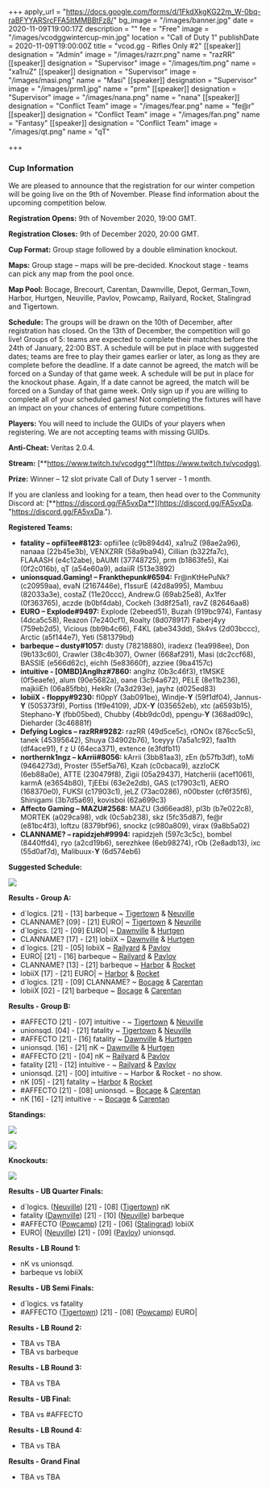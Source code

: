 +++
apply_url = "https://docs.google.com/forms/d/1FkdXkgKG22m_W-0bq-raBFYYARSrcFFA5ItMMBBtFz8/"
bg_image = "/images/banner.jpg"
date = 2020-11-09T19:00:17Z
description = ""
fee = "Free"
image = "/images/vcodggwintercup-min.jpg"
location = "Call of Duty 1"
publishDate = 2020-11-09T19:00:00Z
title = "vcod.gg - Rifles Only #2"
[[speaker]]
designation = "Admin"
image = "/images/razrr.png"
name = "razRR"
[[speaker]]
designation = "Supervisor"
image = "/images/tim.png"
name = "xa1ruZ"
[[speaker]]
designation = "Supervisor"
image = "/images/masi.png"
name = "Masi"
[[speaker]]
designation = "Supervisor"
image = "/images/prm1.jpg"
name = "prm"
[[speaker]]
designation = "Supervisor"
image = "/images/nana.png"
name = "nana"
[[speaker]]
designation = "Conflict Team"
image = "/images/fear.png"
name = "fe@r"
[[speaker]]
designation = "Conflict Team"
image = "/images/fan.png"
name = "Fantasy"
[[speaker]]
designation = "Conflict Team"
image = "/images/qt.png"
name = "qT"

+++
### **Cup Information**

We are pleased to announce that the registration for our winter competion will be going live on the 9th of November. Please find information about the upcoming competition below.

**Registration Opens:** 9th of November 2020, 19:00 GMT.

**Registration Closes:** 9th of December 2020, 20:00 GMT.

**Cup Format:** Group stage followed by a double elimination knockout.

**Maps:** Group stage – maps will be pre-decided. Knockout stage - teams can pick any map from the pool once.

**Map Pool:** Bocage, Brecourt, Carentan, Dawnville, Depot, German_Town, Harbor, Hurtgen, Neuville, Pavlov, Powcamp, Railyard, Rocket, Stalingrad and Tigertown.

**Schedule:** The groups will be drawn on the 10th of December, after registration has closed. On the 13th of December, the competition will go live! Groups of 5: teams are expected to complete their matches before the 24th of January, 22:00 BST. A schedule will be put in place with suggested dates; teams are free to play their games earlier or later, as long as they are complete before the deadline. If a date cannot be agreed, the match will be forced on a Sunday of that game week. A schedule will be put in place for the knockout phase. Again, If a date cannot be agreed, the match will be forced on a Sunday of that game week. Only sign up if you are willing to complete all of your scheduled games! Not completing the fixtures will have an impact on your chances of entering future competitions.

**Players:** You will need to include the GUIDs of your players when registering. We are not accepting teams with missing GUIDs.

**Anti-Cheat:** Veritas 2.0.4.

**Stream:** [**https://www.twitch.tv/vcodgg**](https://www.twitch.tv/vcodgg).

**Prize:** Winner – 12 slot private Call of Duty 1 server - 1 month.

If you are clanless and looking for a team, then head over to the Community Discord at: [**https://discord.gg/FA5vxDa**](https://discord.gg/FA5vxDa. "https://discord.gg/FA5vxDa.").

**Registered Teams:**

* **fatality – opfii1ee#8123:** opfii1ee (c9b894d4), xa1ruZ (98ae2a96), nanaaa (22b45e3b), VENXZRR (58a9ba94), Cillian (b322fa7c), FLAAASH (e4c12abe), bAUMI (37748725), prm (b1863fe5), Kai (0f2c016b), qT (a54e60a9), adaiiR (513e3892)
* **unionsquad.Gaming! – Frankthepunk#6594:** Fr@nKtHePuNk? (c20959aa), evaN (2167446e), f1ssurE (42d8a995), Mambuu (82033a3e), costaZ (11e20ccc), Andrew.G (69ab25e8), Ax1fer (0f363765), aczde (b0bf4dab), Cockeh (3d8f25a1), ravZ (82646aa8)
* **EURO – Explode#9497:** Explode (2ebeed51), Buzah (919bc974), Fantasy (4dca5c58), Reazon (7e240cf1), Roalty (8d078917) Faberj4yy (759eb2d5), Vicious (bb9b4c66), F4KL (abe343dd), Sk4vs (2d03bccc), Arctic (a5f144e7), Yeti (581379bd)
* **barbeque – dusty#1057:** dusty (78218880), iradexz (1ea998ee), Don (9b133c60), Crawler (38c4b307), Owner (668af291), Masi (dc2ccf68), BASSIE (e566d62c), eichh (5e83660f), azziee (9ba4157c)
* **intuitive - \[OMBD\]Anglhz#7860:** anglhz (0b3c46f3), t1MSKE (0f5eaefe), alum (90e5682a), oane (3c94a672), PELE (8e11b236), majkiiEh (06a85fbb), HekRr (7a3d293e), jayhz (d025ed83)
* **lobiiX - fIoppy#9230:** fl0ppY (3ab091be), Windje-**Y** (59f1df04), Jannus-**Y** (505373f9), Portiss (1f9e4109), JDX-**Y** (035652eb), xtc (a6593b15), Stephano-**Y** (fbb05bed), Chubby (4bb9dc0d), ppengu-**Y** (368ad09c), Dieharder (3c46881f)
* **Defying Logics – razRR#9282:** razRR (49d5ce5c), rONOx (876cc5c5), tanek (45395642), Shuya (34902b76), 1ceyyy (7a5a1c92), faa1th (df4ace91), f z U (64eca371), extence (e3fdfb11)
* **northernk1ngz – kArrii#8056:** kArrii (3bb81aa3), zEn (b57fb3df), toMi (9464273d), Proster (55ef5a76), Kzah (c0cbaca9), azzloCK (6eb88a0e), ATTE (230479f8), Zigii (05a29437), Hatcheriii (acef1061), karmA (e3654b80), TjEEbi (63e2e2db), GAS (c17903c1), AERO (168370e0), FUKSI (c17903c1), jeLZ (73ac0286), n00bster (cf6f35f6), Shinigami (3b7d5a69), kovisboi (62a699c3)
* **Affecto Gaming – MAZU#2568:** MAZU (3d66ead8), pl3b (b7e022c8), MORTEK (a029ca98), vdk (0c5ab238), skz (5fc35d87), fe@r (e81bc4f3), loftzu (8379bf96), snockz (c980a809), virax (9a8b5a02)
* **CLANNAME? – rapidzjeh#9994:** rapidzjeh (597c3c5c), bombel (8440ffd4), ryo (a2cd19b6), serezhkee (6eb98274), rOb (2e8adb13), ixc (55d0af7d), Malibuux-**Y** (6d574eb6)

**Suggested Schedule:**

![](/images/wintercupsched.PNG)

**Results - Group A:**

* d\`logics. \[21\] - \[13\] barbeque \~ [Tigertown](https://i.imgur.com/GTtdeIF.jpg) & [Neuville](https://i.imgur.com/wUQVKF7.jpg)
* CLANNAME? \[09\] - \[21\] EURO| \~ [Tigertown](https://i.imgur.com/JTH4sBw.jpg) & [Neuville](https://i.imgur.com/brVIFWH.jpg)
* d\`logics. \[21\] - \[09\] EURO| \~ [Dawnville](https://i.imgur.com/Nt3QMDR.jpg) & [Hurtgen](https://i.imgur.com/edGubvN.jpg)
* CLANNAME? \[17\] - \[21\] lobiiX \~ [Dawnville](https://i.imgur.com/zgQkw2W.jpg) & [Hurtgen](https://i.imgur.com/vq4xS55.jpg)
* d\`logics. \[21\] - \[05\] lobiiX \~ [Railyard](https://i.imgur.com/KvCVpT2.jpg) & [Pavlov](https://i.imgur.com/g1SV3ba.jpg)
* EURO| \[21\] - \[16\] barbeque \~ [Railyard](https://i.imgur.com/OEcCBkC.jpg) & [Pavlov](https://i.imgur.com/4G54sWu.jpg)
* CLANNAME? \[13\] - \[21\] barbeque \~ [Harbor](https://i.imgur.com/Io16kd0.png) & [Rocket](https://i.imgur.com/l16uPfP.jpg)
* lobiiX \[17\] - \[21\] EURO| \~ [Harbor](https://i.imgur.com/iMzCESc.jpg) & [Rocket](https://i.imgur.com/d2aDyeD.jpg)
* d\`logics. \[21\] - \[09\] CLANNAME? \~ [Bocage](https://i.imgur.com/xfqM3WY.jpg) & [Carentan](https://i.imgur.com/25oBNJU.jpg)
* lobiiX \[02\] - \[21\] barbeque \~ [Bocage](https://i.imgur.com/Wj61Bc1.jpg) & [Carentan](https://i.imgur.com/5zP3liI.jpg)

**Results - Group B:**

* #AFFECTO \[21\] - \[07\] intuitive - \~ [Tigertown](https://i.imgur.com/qIjcOyX.jpg) & [Neuville](https://i.imgur.com/6qVVm4b.jpg)
* unionsqd. \[04\] - \[21\] fatality \~ [Tigertown](https://i.imgur.com/83oDv1F.jpg) & [Neuville](https://i.imgur.com/zBLEz13.jpg)
* #AFFECTO \[21\] - \[16\] fatality \~ [Dawnville](https://i.imgur.com/vVuj6Mh.png) & [Hurtgen](https://i.imgur.com/tseKev0.jpg)
* unionsqd. \[16\] - \[21\] nK \~ [Dawnville](https://i.imgur.com/bOSYwQa.jpg) & [Hurtgen](https://i.imgur.com/IXvh8KO.jpg)
* #AFFECTO \[21\] - \[04\] nK \~ [Railyard](https://i.imgur.com/FjnR2au.jpg) & [Pavlov](https://i.imgur.com/Q7glmHI.jpg)
* fatality \[21\] - \[12\] intuitive - \~ [Railyard](https://i.imgur.com/6ufFDYN.jpg) & [Pavlov](https://i.imgur.com/0L6jaAC.jpg)
* unionsqd. \[21\] - \[00\] intuitive - \~ Harbor & Rocket - no show.
* nK \[05\] - \[21\] fatality \~ [Harbor](https://i.imgur.com/DTnqqBT.jpg) & [Rocket](https://i.imgur.com/UZzcFD0.jpg)
* #AFFECTO \[21\] - \[08\] unionsqd. \~ [Bocage](https://i.imgur.com/1Xs2AHD.jpg) & [Carentan](https://i.imgur.com/KMB4QGl.jpg)
* nK \[16\] - \[21\] intuitive - \~ [Bocage](https://i.imgur.com/N8cetX2.jpg) & [Carentan](https://i.imgur.com/oEv2BZp.jpg)

**Standings:**

![](/images/gafinalrocup2.PNG)

![](/images/gbfinalrocup2.PNG)

**Knockouts:**

![](/images/korocup22.PNG)

**Results - UB Quarter Finals:**

* d\`logics. ([Neuville](https://i.imgur.com/uWPDBOl.jpg)) \[21\] - \[08\] ([Tigertown](https://i.imgur.com/RZuGnlO.jpg)) nK
* fatality ([Dawnville](https://i.imgur.com/8H6DEky.jpg)) \[21\] - \[10\] ([Neuville](https://i.imgur.com/0IXSdt0.jpg)) barbeque
* #AFFECTO ([Powcamp](https://i.imgur.com/rNSJ6LB.jpg)) \[21\] - \[06\] ([Stalingrad](https://i.imgur.com/tPVflYd.jpg)) lobiiX
* EURO| ([Neuville](https://i.imgur.com/QHQk7ls.jpg)) \[21\] - \[09\] ([Pavlov](https://i.imgur.com/t8J8uFy.jpg)) unionsqd.

**Results - LB Round 1:**

* nK vs unionsqd.
* barbeque vs lobiiX

**Results - UB Semi Finals:**

* d\`logics. vs fatality
* #AFFECTO ([Tigertown](https://i.imgur.com/BnQpb5z.jpg)) \[21\] - \[08\] ([Powcamp](https://i.imgur.com/o4DdQo9.jpg)) EURO|

**Results - LB Round 2:**

* TBA vs TBA
* TBA vs barbeque

**Results - LB Round 3:**

* TBA vs TBA

**Results - UB Final:**

* TBA vs #AFFECTO

**Results - LB Round 4:**

* TBA vs TBA

**Results - Grand Final**

* TBA vs TBA